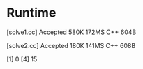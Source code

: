# Runtime

[solve1.cc]
Accepted    580K    172MS   C++ 604B


[solve2.cc]
Accepted    180K    141MS   C++ 608B


[1] 0
[4] 15 
